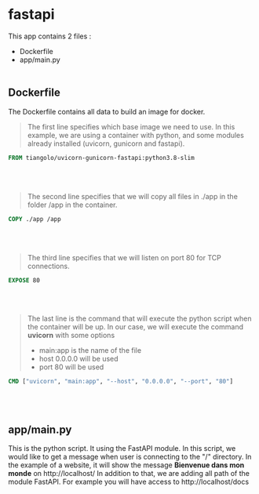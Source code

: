 # fastapi

This app contains 2 files :
- Dockerfile
- app/main.py
<br></br>
## Dockerfile
The Dockerfile contains all data to build an image for docker.
> The first line specifies which base image we need to use. In this example, we are using a container with python, and some modules already installed (uvicorn, gunicorn and fastapi).
```dockerfile
FROM tiangolo/uvicorn-gunicorn-fastapi:python3.8-slim
```
<br></br>
> The second line specifies that we will copy all files in ./app in the folder /app in the container.
```dockerfile
COPY ./app /app
```
<br></br>
> The third line specifies that we will listen on port 80 for TCP connections.
```dockerfile
EXPOSE 80
```
<br></br>
> The last line is the command that will execute the python script when the container will be up. In our case, we will execute the command **uvicorn** with some options
> - main:app is the name of the file
> - host 0.0.0.0 will be used
> - port 80 will be used
```dockerfile
CMD ["uvicorn", "main:app", "--host", "0.0.0.0", "--port", "80"]
```
<br></br>
## app/main.py
This is the python script. It using the FastAPI module. In this script, we would like to get a message when user is connecting to the "/" directory. In the example of a website, it will show the message **Bienvenue dans mon monde** on http://localhost/
In addition to that, we are adding all path of the module FastAPI. For example you will have access to http://localhost/docs

